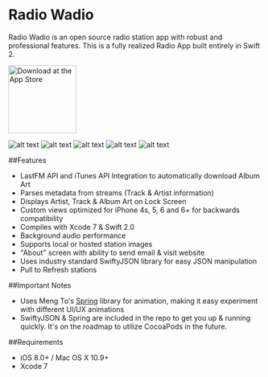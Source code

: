 # Radio Wadio

Radio Wadio is an open source radio station app with robust and professional features. This is a fully realized Radio App built entirely in Swift 2.

<a href="https://itunes.apple.com/WebObjects/MZStore.woa/wa/viewSoftware?id=1069582280&mt=8"><img src="https://github.com/abhijit-mazumdar/RadioWadio/blob/master/screenshots/Download_on_the_App_Store_Badge_US-UK_135x40.png" width="135" alt="Download at the App Store" title="Download at the App Store"/></a>

![alt text](https://github.com/abhijit-mazumdar/RadioWadio/blob/master/screenshots/sr1.png "")
![alt text](https://github.com/abhijit-mazumdar/RadioWadio/blob/master/screenshots/sr2.png "")
![alt text](https://github.com/abhijit-mazumdar/RadioWadio/blob/master/screenshots/sr3.png "")
![alt text](https://github.com/abhijit-mazumdar/RadioWadio/blob/master/screenshots/sr4.png "")
![alt text](https://github.com/abhijit-mazumdar/RadioWadio/blob/master/screenshots/sr5.png "")

##Features

- LastFM API and iTunes API Integration to automatically download Album Art
- Parses metadata from streams (Track & Artist information)
- Displays Artist, Track & Album Art on Lock Screen
- Custom views optimized for iPhone 4s, 5, 6 and 6+ for backwards compatibility
- Compiles with Xcode 7 & Swift 2.0
- Background audio performance
- Supports local or hosted station images
- "About" screen with ability to send email & visit website
- Uses industry standard SwiftyJSON library for easy JSON manipulation
- Pull to Refresh stations

##Important Notes

- Uses Meng To's [Spring](https://github.com/MengTo/Spring) library for animation, making it easy experiment with different UI/UX animations
- SwiftyJSON & Spring are included in the repo to get you up & running quickly. It's on the roadmap to utilize CocoaPods in the future. 

##Requirements

- iOS 8.0+ / Mac OS X 10.9+
- Xcode 7
